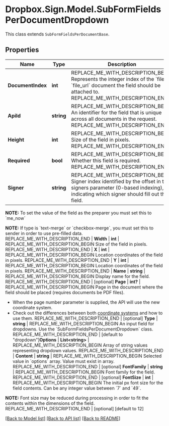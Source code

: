 # Dropbox.Sign.Model.SubFormFieldsPerDocumentDropdown
This class extends `SubFormFieldsPerDocumentBase`.

## Properties

Name | Type | Description | Notes
------------ | ------------- | ------------- | -------------
**DocumentIndex** | **int** | REPLACE_ME_WITH_DESCRIPTION_BEGIN Represents the integer index of the &#x60;file&#x60; or &#x60;file_url&#x60; document the field should be attached to. REPLACE_ME_WITH_DESCRIPTION_END | 
**ApiId** | **string** | REPLACE_ME_WITH_DESCRIPTION_BEGIN An identifier for the field that is unique across all documents in the request. REPLACE_ME_WITH_DESCRIPTION_END | 
**Height** | **int** | REPLACE_ME_WITH_DESCRIPTION_BEGIN Size of the field in pixels. REPLACE_ME_WITH_DESCRIPTION_END | 
**Required** | **bool** | REPLACE_ME_WITH_DESCRIPTION_BEGIN Whether this field is required. REPLACE_ME_WITH_DESCRIPTION_END | 
**Signer** | **string** | REPLACE_ME_WITH_DESCRIPTION_BEGIN Signer index identified by the offset in the signers parameter (0-based indexing), indicating which signer should fill out the field.

**NOTE:** To set the value of the field as the preparer you must set this to &#x60;me_now&#x60;

**NOTE:** If type is &#x60;text-merge&#x60; or &#x60;checkbox-merge&#x60;, you must set this to sender in order to use pre-filled data. REPLACE_ME_WITH_DESCRIPTION_END | 
**Width** | **int** | REPLACE_ME_WITH_DESCRIPTION_BEGIN Size of the field in pixels. REPLACE_ME_WITH_DESCRIPTION_END | 
**X** | **int** | REPLACE_ME_WITH_DESCRIPTION_BEGIN Location coordinates of the field in pixels. REPLACE_ME_WITH_DESCRIPTION_END | 
**Y** | **int** | REPLACE_ME_WITH_DESCRIPTION_BEGIN Location coordinates of the field in pixels. REPLACE_ME_WITH_DESCRIPTION_END | 
**Name** | **string** | REPLACE_ME_WITH_DESCRIPTION_BEGIN Display name for the field. REPLACE_ME_WITH_DESCRIPTION_END | [optional] 
**Page** | **int?** | REPLACE_ME_WITH_DESCRIPTION_BEGIN Page in the document where the field should be placed (requires documents be PDF files).

- When the page number parameter is supplied, the API will use the new coordinate system.
- Check out the differences between both [coordinate systems](https://faq.hellosign.com/hc/en-us/articles/217115577) and how to use them. REPLACE_ME_WITH_DESCRIPTION_END | [optional] 
**Type** | **string** | REPLACE_ME_WITH_DESCRIPTION_BEGIN An input field for dropdowns. Use the &#x60;SubFormFieldsPerDocumentDropdown&#x60; class. REPLACE_ME_WITH_DESCRIPTION_END | [default to "dropdown"]**Options** | **List&lt;string&gt;** | REPLACE_ME_WITH_DESCRIPTION_BEGIN Array of string values representing dropdown values. REPLACE_ME_WITH_DESCRIPTION_END | **Content** | **string** | REPLACE_ME_WITH_DESCRIPTION_BEGIN Selected value in &#x60;options&#x60; array. Value must exist in array. REPLACE_ME_WITH_DESCRIPTION_END | [optional] **FontFamily** | **string** | REPLACE_ME_WITH_DESCRIPTION_BEGIN Font family for the field. REPLACE_ME_WITH_DESCRIPTION_END | [optional] **FontSize** | **int** | REPLACE_ME_WITH_DESCRIPTION_BEGIN The initial px font size for the field contents. Can be any integer value between &#x60;7&#x60; and &#x60;49&#x60;.

**NOTE:** Font size may be reduced during processing in order to fit the contents within the dimensions of the field. REPLACE_ME_WITH_DESCRIPTION_END | [optional] [default to 12]

[[Back to Model list]](../README.md#documentation-for-models) [[Back to API list]](../README.md#documentation-for-api-endpoints) [[Back to README]](../README.md)


